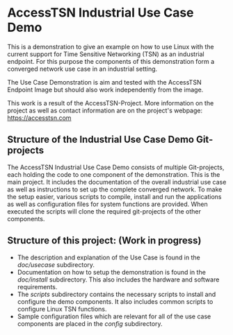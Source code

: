# AccessTSN Industrial Use Case Demo
This is a demonstration to give an example on how to use Linux with the current support for Time Sensitive Networking (TSN) as an industrial endpoint. For this purpose the components of this demonstration form a converged network use case in an industrial setting. 

The Use Case Demonstration is aim and tested with the AccessTSN Endpoint Image but should also work independently from the image.

This work is a result of the AccessTSN-Project. More information on the project as well as contact information are on the project's webpage: https://accesstsn.com

## Structure of the Industrial Use Case Demo Git-projects

The AccessTSN Industrial Use Case Demo consists of multiple Git-projects, each holding the code to one component of the demonstration. This is the main project. It includes the documentation of the overall industrial use case as well as instructions to set up the complete converged network. To make the setup easier, various scripts to compile, install and run the applications as well as configuration files for system functions are provided. When executed the scripts will clone the required git-projects of the other components.

## Structure of this project: (Work in progress)
* The description and explanation of the Use Case is found in the *doc/usecase* subdirectory.
* Documentation on how to setup the demonstration is found in the *doc/install* subdirectory. This also includes the hardware and software requirements.
* The *scripts* subdirectory contains the necessary scripts to install and configure the demo components. It also includes common scripts to configure Linux TSN functions.
* Sample configuration files which are relevant for all of the use case components are placed in the *config* subdirectory. 
